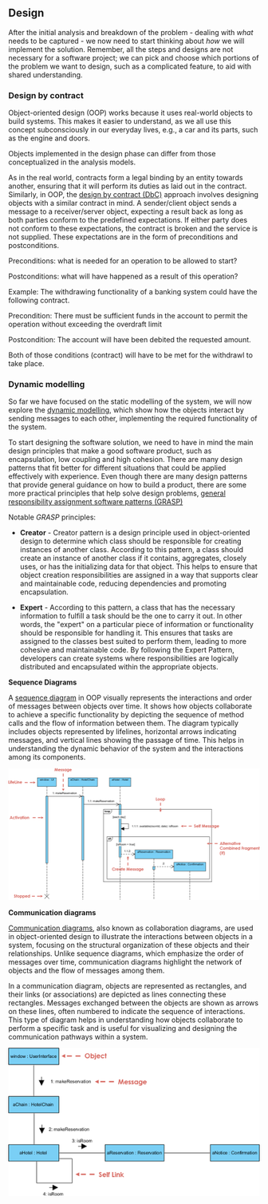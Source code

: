 ## Design

After the initial analysis and breakdown of the problem - dealing with *what* needs to be captured - we now need to start thinking about *how* we will implement the solution. Remember, all the steps and designs are not necessary for a software project; we can pick and choose which portions of the problem we want to design, such as a complicated feature, to aid with shared understanding.

### Design by contract

Object-oriented design (OOP) works because it uses real-world objects to build systems. This makes it easier to understand, as we all use this concept subconsciously in our everyday lives, e.g., a car and its parts, such as the engine and doors.

Objects implemented in the design phase can differ from those conceptualized in the analysis models.

As in the real world, contracts form a legal binding by an entity towards another, ensuring that it will perform its duties as laid out in the contract. Similarly, in OOP, the [design by contract (DbC)](https://en.wikipedia.org/wiki/Design_by_contract) approach involves designing objects with a similar contract in mind. A sender/client object sends a message to a receiver/server object, expecting a result back as long as both parties conform to the predefined expectations. If either party does not conform to these expectations, the contract is broken and the service is not supplied. These expectations are in the form of preconditions and postconditions.

Preconditions: what is needed for an operation to be allowed to start?

Postconditions: what will have happened as a result of this operation?

Example: The withdrawing functionality of a banking system could have the following contract.

Precondition: There must be sufficient funds in the account to permit the operation without exceeding the overdraft limit

Postcondition: The account will have been debited the requested amount.

Both of those conditions (contract) will have to be met for the withdrawl to take place.


### Dynamic modelling

So far we have focused on the static modelling of the system, we will now explore the [dynamic modelling](https://www.geeksforgeeks.org/dynamic-modelling-in-object-oriented-analysis-and-design/), which show how the objects interact by sending messages to each other, implementing the required functionality of the system.

To start designing the software solution, we need to have in mind the main design principles that make a good software product, such as encapsulation, low coupling and high cohesion. There are many design patterns that fit better for different situations that could be applied effectively with experience. Even though there are many design patterns that provide general guidance on how to build a product, there are some more practical principles that help solve design problems, [general responsibility assignment software patterns (GRASP)](https://en.wikipedia.org/wiki/GRASP_(object-oriented_design))

Notable *GRASP* principles:

- **Creator** - Creator pattern is a design principle used in object-oriented design to determine which class should be responsible for creating instances of another class. According to this pattern, a class should create an instance of another class if it contains, aggregates, closely uses, or has the initializing data for that object. This helps to ensure that object creation responsibilities are assigned in a way that supports clear and maintainable code, reducing dependencies and promoting encapsulation.

- **Expert** - According to this pattern, a class that has the necessary information to fulfill a task should be the one to carry it out. In other words, the "expert" on a particular piece of information or functionality should be responsible for handling it. This ensures that tasks are assigned to the classes best suited to perform them, leading to more cohesive and maintainable code. By following the Expert Pattern, developers can create systems where responsibilities are logically distributed and encapsulated within the appropriate objects.


**Sequence Diagrams**

A [sequence diagram](https://en.wikipedia.org/wiki/Sequence_diagram) in OOP visually represents the interactions and order of messages between objects over time. It shows how objects collaborate to achieve a specific functionality by depicting the sequence of method calls and the flow of information between them. The diagram typically includes objects represented by lifelines, horizontal arrows indicating messages, and vertical lines showing the passage of time. This helps in understanding the dynamic behavior of the system and the interactions among its components.

![Sequence diagram example](./images/sequence-diagram.png)


**Communication diagrams**

[Communication diagrams](https://en.wikipedia.org/wiki/Communication_diagram), also known as collaboration diagrams, are used in object-oriented design to illustrate the interactions between objects in a system, focusing on the structural organization of these objects and their relationships. Unlike sequence diagrams, which emphasize the order of messages over time, communication diagrams highlight the network of objects and the flow of messages among them.

In a communication diagram, objects are represented as rectangles, and their links (or associations) are depicted as lines connecting these rectangles. Messages exchanged between the objects are shown as arrows on these lines, often numbered to indicate the sequence of interactions. This type of diagram helps in understanding how objects collaborate to perform a specific task and is useful for visualizing and designing the communication pathways within a system.

![Communication diagram example](./images/communication-diagram.png)
